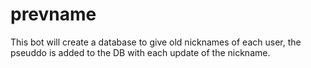 # prevname
This bot will create a database to give old nicknames of each user, the pseuddo is added to the DB with each update of the nickname.
